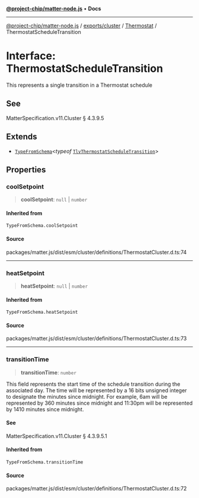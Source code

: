 [**@project-chip/matter-node.js**](../../../../../README.md) • **Docs**

***

[@project-chip/matter-node.js](../../../../../modules.md) / [exports/cluster](../../../README.md) / [Thermostat](../README.md) / ThermostatScheduleTransition

# Interface: ThermostatScheduleTransition

This represents a single transition in a Thermostat schedule

## See

MatterSpecification.v11.Cluster § 4.3.9.5

## Extends

- [`TypeFromSchema`](../../../../tlv/README.md#typefromschemas)\<*typeof* [`TlvThermostatScheduleTransition`](../README.md#tlvthermostatscheduletransition)\>

## Properties

### coolSetpoint

> **coolSetpoint**: `null` \| `number`

#### Inherited from

`TypeFromSchema.coolSetpoint`

#### Source

packages/matter.js/dist/esm/cluster/definitions/ThermostatCluster.d.ts:74

***

### heatSetpoint

> **heatSetpoint**: `null` \| `number`

#### Inherited from

`TypeFromSchema.heatSetpoint`

#### Source

packages/matter.js/dist/esm/cluster/definitions/ThermostatCluster.d.ts:73

***

### transitionTime

> **transitionTime**: `number`

This field represents the start time of the schedule transition during the associated day. The time will be
represented by a 16 bits unsigned integer to designate the minutes since midnight. For example, 6am will be
represented by 360 minutes since midnight and 11:30pm will be represented by 1410 minutes since midnight.

#### See

MatterSpecification.v11.Cluster § 4.3.9.5.1

#### Inherited from

`TypeFromSchema.transitionTime`

#### Source

packages/matter.js/dist/esm/cluster/definitions/ThermostatCluster.d.ts:72
